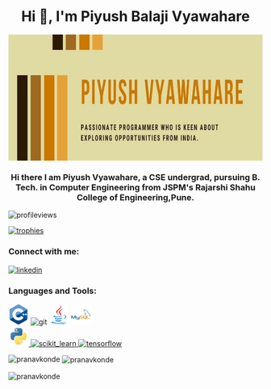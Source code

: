 <h1 align="center">Hi 👋, I'm Piyush Balaji Vyawahare</h1>
<img align="center" src="https://github.com/PiyushVyawahare/PiyushVyawahare/blob/main/PiyushVyawahare.jpg" alt="Piyush" height="250" width=100%/>
<h3 align="center">Hi there I am Piyush Vyawahare, a CSE undergrad, pursuing B. Tech. in Computer Engineering from JSPM's Rajarshi Shahu College of Engineering,Pune.</h3>

<p align="left"> <img src="https://komarev.com/ghpvc/?username=PiyushVyawahare&label=Profile%20views&color=0e75b6&style=flat" alt="profileviews" /> </p>

<p align="left"> <a href="https://github.com/ryo-ma/github-profile-trophy"><img src="https://github-profile-trophy.vercel.app/?username=PiyushVyawahare" alt="trophies" /></a> </p>

<!-- <p align="left"> <a href="https://twitter.com/pranav_konde" target="blank"><img src="https://img.shields.io/twitter/follow/pranav_konde?logo=twitter&style=for-the-badge" alt="pranav_konde" /></a> </p> -->

<h3 align="left">Connect with me:</h3>
<p align="left">
<!-- <a href="https://twitter.com/pranav_konde" target="blank"><img align="center" src="https://raw.githubusercontent.com/rahuldkjain/github-profile-readme-generator/master/src/images/icons/Social/twitter.svg" alt="pranav_konde" height="30" width="40" /></a> -->
<a href="https://www.linkedin.com/in/piyushvyawahare58/" target="blank"><img align="center" src="https://raw.githubusercontent.com/rahuldkjain/github-profile-readme-generator/master/src/images/icons/Social/linked-in-alt.svg" alt="linkedin" height="30" width="40" /></a>
<!-- <a href="https://fb.com/pranavkonde" target="blank"><img align="center" src="https://raw.githubusercontent.com/rahuldkjain/github-profile-readme-generator/master/src/images/icons/Social/facebook.svg" alt="pranavkonde" height="30" width="40" /></a> -->
<!-- <a href="https://instagram.com/pranav_konde" target="blank"><img align="center" src="https://raw.githubusercontent.com/rahuldkjain/github-profile-readme-generator/master/src/images/icons/Social/instagram.svg" alt="pranav_konde" height="30" width="40" /></a> -->
</p>

<h3 align="left">Languages and Tools:</h3>
<p align="left"><img src="https://raw.githubusercontent.com/devicons/devicon/master/icons/cplusplus/cplusplus-original.svg" alt="cplusplus" width="40" height="40"/>
<img src="https://www.vectorlogo.zone/logos/git-scm/git-scm-icon.svg" alt="git" width="40" height="40"/> 
<img src="https://raw.githubusercontent.com/devicons/devicon/master/icons/java/java-original.svg" alt="java" width="40" height="40"/> 
<!-- <a href="https://www.mongodb.com/" target="_blank"> <img src="https://raw.githubusercontent.com/devicons/devicon/master/icons/mongodb/mongodb-original-wordmark.svg" alt="mongodb" width="40" height="40"/> </a> <a href="https://www.microsoft.com/en-us/sql-server" target="_blank"> <img src="https://www.svgrepo.com/show/303229/microsoft-sql-server-logo.svg" alt="mssql" width="40" height="40"/> </a> <a href="https://www.mysql.com/" target="_blank"> -->
<img src="https://raw.githubusercontent.com/devicons/devicon/master/icons/mysql/mysql-original-wordmark.svg" alt="mysql" width="40" height="40"/> </a> <a href="https://www.python.org" target="_blank"> <br><img src="https://raw.githubusercontent.com/devicons/devicon/master/icons/python/python-original.svg" alt="python" width="40" height="40"/> </a> <a href="https://scikit-learn.org/" target="_blank"> <img src="https://upload.wikimedia.org/wikipedia/commons/0/05/Scikit_learn_logo_small.svg" alt="scikit_learn" width="40" height="40"/> </a> <a href="https://www.tensorflow.org" target="_blank"> <img src="https://www.vectorlogo.zone/logos/tensorflow/tensorflow-icon.svg" alt="tensorflow" width="40" height="40"/> </a> </p> 

<p><img align="left" src="https://github-readme-stats.vercel.app/api/top-langs?username=PiyushVyawahare&show_icons=true&locale=en&layout=compact" alt="pranavkonde" /></p>

<p>&nbsp;<img align="center" src="https://github-readme-stats.vercel.app/api?username=PiyushVyawahare&show_icons=true&locale=en" alt="pranavkonde" /></p>

<p><img align="center" src="https://github-readme-streak-stats.herokuapp.com/?user=PiyushVyawahare&" alt="pranavkonde" /></p>
